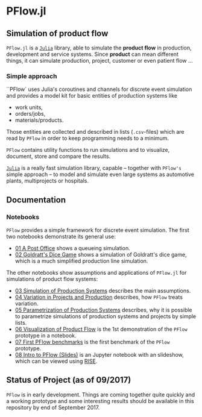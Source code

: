 # PFlow.jl


## Simulation of product flow

`PFlow.jl` is a [`Julia`](https://julialang.org) library, able to
simulate the **product flow** in production, development and service systems.
Since **product** can mean different things, it can simulate production, project,
customer or even patient flow …

### Simple approach

``PFlow` uses Julia's coroutines and channels for discrete event simulation
and provides a model kit for basic entities of production systems like

- work units,
- orders/jobs,
- materials/products.

Those entities are collected and described in lists (`.csv`-files) which
are read by `PFlow` in order to keep programming needs to a minimum.

`PFlow` contains utility functions to run simulations and to visualize,
document, store and compare the results.

[`Julia`](https://julialang.org) is a really fast simulation library, capable –
together with `PFlow's` simple approach – to model and simulate even large systems
as automotive plants, multiprojects or hospitals.

## Documentation

### Notebooks

`PFlow` provides a simple framework for discrete
event simulation. The first two notebooks demonstrate its general use:

- [01 A Post Office](https://github.com/pbayer/PFlow.jl/blob/master/docs/notebooks/01%20A%20Post%20Office.ipynb)
shows a queueing simulation.
- [02 Goldratt's Dice Game](https://github.com/pbayer/PFlow.jl/blob/master/docs/notebooks/02%20Goldratt's%20Dice%20Game.ipynb)
shows a simulation of Goldratt's dice game, which is a much simplified production
line simulation.

The other notebooks show assumptions and applications of `PFlow.jl` for simulations
of product flow systems:

- [03 Simulation of Production Systems](https://github.com/pbayer/PFlow.jl/blob/master/docs/notebooks/03%20Simulation%20of%20Production%20Systems.ipynb) describes the main assumptions.
- [04 Variation in Projects and Production](https://github.com/pbayer/PFlow.jl/blob/master/docs/notebooks/04%20Variation%20in%20Projects%20and%20Production.ipynb) describes, how `PFlow` treats variation.
- [05 Parametrization of Production Systems](https://github.com/pbayer/PFlow.jl/blob/master/docs/notebooks/05%20Parametrization%20of%20Production%20Systems.ipynb) describes, why it is possible to parametrize simulations of production systems and projects by simple lists.
- [06 Visualization of Product Flow](https://github.com/pbayer/PFlow.jl/blob/master/docs/notebooks/06%20Visualization%20of%20Product%20Flow.ipynb) is the 1st demonstration of the `PFlow` prototype in a notebook.
- [07 First PFlow benchmarks](https://github.com/pbayer/PFlow.jl/blob/master/docs/notebooks/07%20First%20PFlow%20benchmarks.ipynb) is the first benchmark of the `PFlow` prototype.
- [08 Intro to PFlow (Slides)](https://github.com/pbayer/PFlow.jl/blob/master/docs/notebooks/08%20Intro%20to%20PFlow%20(Slides).ipynb) is an Jupyter notebook with an slideshow, which can be viewed using [RISE](https://github.com/damianavila/RISE).

## Status of Project (as of 09/2017)

`PFlow` is in early development. Things are coming together quite quickly and a
working prototype and some interesting results should be available in this
repository by end of September 2017.
